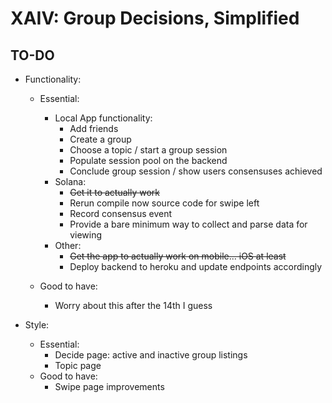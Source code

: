 # XAIV: Group Decisions, Simplified

## TO-DO
- Functionality:
  - Essential:
    - Local App functionality:
      - Add friends
      - Create a group
      - Choose a topic / start a group session
      - Populate session pool on the backend
      - Conclude group session / show users consensuses achieved
    - Solana:
      - ~~Get it to actually work~~
      - Rerun compile now source code for swipe left
      - Record consensus event
      - Provide a bare minimum way to collect and parse data for viewing
    - Other:
      - ~~Get the app to actually work on mobile... iOS at least~~
      - Deploy backend to heroku and update endpoints accordingly
  
  - Good to have:
    - Worry about this after the 14th I guess
    
- Style:
  - Essential:
    - Decide page: active and inactive group listings
    - Topic page
  - Good to have:
    - Swipe page improvements

    